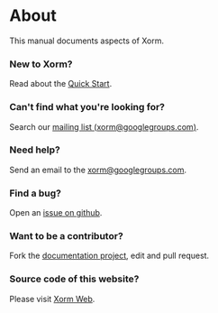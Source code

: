 # About

This manual documents aspects of Xorm.

### New to Xorm? 

Read about the [Quick Start](docs/intro/quick_start.md).

### Can't find what you're looking for? 

Search our [mailing list (xorm@googlegroups.com)](https://groups.google.com/forum/#!forum/xorm).

### Need help? 

Send an email to the [xorm@googlegroups.com](mailto:xorm@googlegroups.com).

### Find a bug? 

Open an [issue on github](https://github.com/go-xorm/xorm/issues).

### Want to be a contributor?

Fork the [documentation project](https://github.com/go-xorm/xorm/tree/master/docs), edit and pull request.

### Source code of this website?

Please visit [Xorm Web](https://github.com/go-xorm/website).